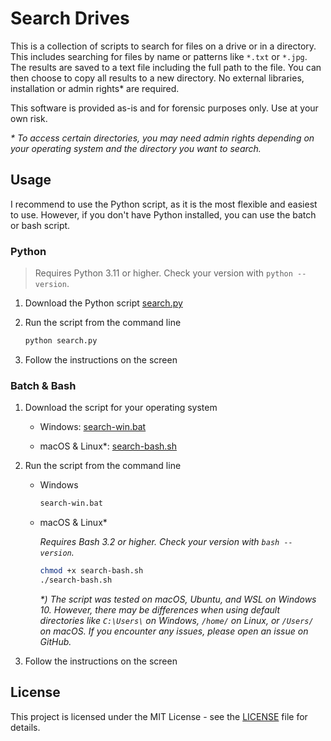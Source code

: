 # Search Drives

This is a collection of scripts to search for files on a drive or in a directory. This includes searching for files by name or patterns like `*.txt` or `*.jpg`. The results are saved to a text file including the full path to the file. You can then choose to copy all results to a new directory. No external libraries, installation or admin rights\* are required.

This software is provided as-is and for forensic purposes only. Use at your own risk.

_\* To access certain directories, you may need admin rights depending on your operating system and the directory you want to search._

## Usage

I recommend to use the Python script, as it is the most flexible and easiest to use. However, if you don't have Python installed, you can use the batch or bash script.

### Python

> Requires Python 3.11 or higher. Check your version with `python --version`.

1. Download the Python script [search.py](search.py)

2. Run the script from the command line

    ```bash
    python search.py
    ```

3. Follow the instructions on the screen

### Batch & Bash

1. Download the script for your operating system

    - Windows: [search-win.bat](shell-scripts/search-win.bat)

    - macOS & Linux\*: [search-bash.sh](shell-scripts/search-bash.sh)

2. Run the script from the command line

    - Windows

        ```bat
        search-win.bat
        ```

    - macOS & Linux\*

        _Requires Bash 3.2 or higher. Check your version with `bash --version`._

        ```bash
        chmod +x search-bash.sh
        ./search-bash.sh
        ```

        _\*) The script was tested on macOS, Ubuntu, and WSL on Windows 10. However, there may be differences when using default directories like `C:\Users\` on Windows, `/home/` on Linux, or `/Users/` on macOS. If you encounter any issues, please open an issue on GitHub._

3. Follow the instructions on the screen

## License

This project is licensed under the MIT License - see the [LICENSE](LICENSE) file for details.

